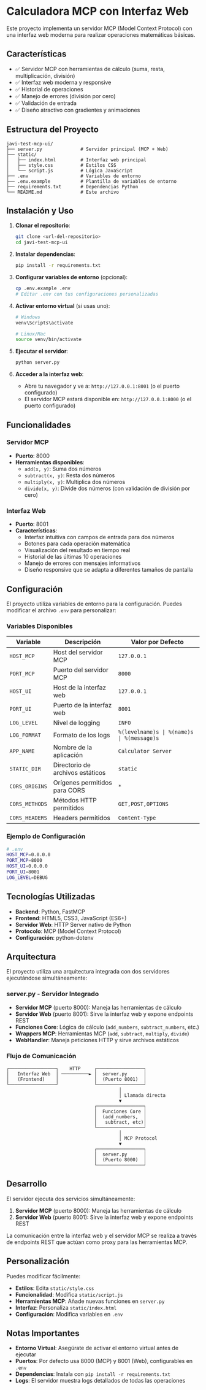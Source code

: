 # Calculadora MCP con Interfaz Web

Este proyecto implementa un servidor MCP (Model Context Protocol) con una interfaz web moderna para realizar operaciones matemáticas básicas.

## Características

- ✅ Servidor MCP con herramientas de cálculo (suma, resta, multiplicación, división)
- ✅ Interfaz web moderna y responsive
- ✅ Historial de operaciones
- ✅ Manejo de errores (división por cero)
- ✅ Validación de entrada
- ✅ Diseño atractivo con gradientes y animaciones

## Estructura del Proyecto

```
javi-test-mcp-ui/
├── server.py              # Servidor principal (MCP + Web)
├── static/
│   ├── index.html         # Interfaz web principal
│   ├── style.css          # Estilos CSS
│   └── script.js          # Lógica JavaScript
├── .env                   # Variables de entorno
├── .env.example           # Plantilla de variables de entorno
├── requirements.txt       # Dependencias Python
└── README.md              # Este archivo
```

## Instalación y Uso

1. **Clonar el repositorio**:
   ```bash
   git clone <url-del-repositorio>
   cd javi-test-mcp-ui
   ```

2. **Instalar dependencias**:
   ```bash
   pip install -r requirements.txt
   ```

3. **Configurar variables de entorno** (opcional):
   ```bash
   cp .env.example .env
   # Editar .env con tus configuraciones personalizadas
   ```

4. **Activar entorno virtual** (si usas uno):
   ```bash
   # Windows
   venv\Scripts\activate
   
   # Linux/Mac
   source venv/bin/activate
   ```

5. **Ejecutar el servidor**:
   ```bash
   python server.py
   ```

6. **Acceder a la interfaz web**:
   - Abre tu navegador y ve a: `http://127.0.0.1:8001` (o el puerto configurado)
   - El servidor MCP estará disponible en: `http://127.0.0.1:8000` (o el puerto configurado)

## Funcionalidades

### Servidor MCP
- **Puerto**: 8000
- **Herramientas disponibles**:
  - `add(x, y)`: Suma dos números
  - `subtract(x, y)`: Resta dos números
  - `multiply(x, y)`: Multiplica dos números
  - `divide(x, y)`: Divide dos números (con validación de división por cero)

### Interfaz Web
- **Puerto**: 8001
- **Características**:
  - Interfaz intuitiva con campos de entrada para dos números
  - Botones para cada operación matemática
  - Visualización del resultado en tiempo real
  - Historial de las últimas 10 operaciones
  - Manejo de errores con mensajes informativos
  - Diseño responsive que se adapta a diferentes tamaños de pantalla

## Configuración

El proyecto utiliza variables de entorno para la configuración. Puedes modificar el archivo `.env` para personalizar:

### Variables Disponibles

| Variable | Descripción | Valor por Defecto |
|----------|-------------|-------------------|
| `HOST_MCP` | Host del servidor MCP | `127.0.0.1` |
| `PORT_MCP` | Puerto del servidor MCP | `8000` |
| `HOST_UI` | Host de la interfaz web | `127.0.0.1` |
| `PORT_UI` | Puerto de la interfaz web | `8001` |
| `LOG_LEVEL` | Nivel de logging | `INFO` |
| `LOG_FORMAT` | Formato de los logs | `%(levelname)s \| %(name)s \| %(message)s` |
| `APP_NAME` | Nombre de la aplicación | `Calculator Server` |
| `STATIC_DIR` | Directorio de archivos estáticos | `static` |
| `CORS_ORIGINS` | Orígenes permitidos para CORS | `*` |
| `CORS_METHODS` | Métodos HTTP permitidos | `GET,POST,OPTIONS` |
| `CORS_HEADERS` | Headers permitidos | `Content-Type` |

### Ejemplo de Configuración

```bash
# .env
HOST_MCP=0.0.0.0
PORT_MCP=8000
HOST_UI=0.0.0.0
PORT_UI=8001
LOG_LEVEL=DEBUG
```

## Tecnologías Utilizadas

- **Backend**: Python, FastMCP
- **Frontend**: HTML5, CSS3, JavaScript (ES6+)
- **Servidor Web**: HTTP Server nativo de Python
- **Protocolo**: MCP (Model Context Protocol)
- **Configuración**: python-dotenv

## Arquitectura

El proyecto utiliza una arquitectura integrada con dos servidores ejecutándose simultáneamente:

### **server.py** - Servidor Integrado
- **Servidor MCP** (puerto 8000): Maneja las herramientas de cálculo
- **Servidor Web** (puerto 8001): Sirve la interfaz web y expone endpoints REST
- **Funciones Core**: Lógica de cálculo (`add_numbers`, `subtract_numbers`, etc.)
- **Wrappers MCP**: Herramientas MCP (`add`, `subtract`, `multiply`, `divide`)
- **WebHandler**: Maneja peticiones HTTP y sirve archivos estáticos

### Flujo de Comunicación

```
┌─────────────────┐    HTTP     ┌─────────────────┐
│   Interfaz Web  │ ──────────► │  server.py      │
│   (Frontend)    │             │  (Puerto 8001)  │
└─────────────────┘             └─────────────────┘
                                         │
                                         │ Llamada directa
                                         ▼
                                ┌─────────────────┐
                                │  Funciones Core │
                                │  (add_numbers,  │
                                │   subtract, etc)│
                                └─────────────────┘
                                         │
                                         │ MCP Protocol
                                         ▼
                                ┌─────────────────┐
                                │  server.py      │
                                │  (Puerto 8000)  │
                                └─────────────────┘
```

## Desarrollo

El servidor ejecuta dos servicios simultáneamente:
1. **Servidor MCP** (puerto 8000): Maneja las herramientas de cálculo
2. **Servidor Web** (puerto 8001): Sirve la interfaz web y expone endpoints REST

La comunicación entre la interfaz web y el servidor MCP se realiza a través de endpoints REST que actúan como proxy para las herramientas MCP.

## Personalización

Puedes modificar fácilmente:
- **Estilos**: Edita `static/style.css`
- **Funcionalidad**: Modifica `static/script.js`
- **Herramientas MCP**: Añade nuevas funciones en `server.py`
- **Interfaz**: Personaliza `static/index.html`
- **Configuración**: Modifica variables en `.env`

## Notas Importantes

- **Entorno Virtual**: Asegúrate de activar el entorno virtual antes de ejecutar
- **Puertos**: Por defecto usa 8000 (MCP) y 8001 (Web), configurables en `.env`
- **Dependencias**: Instala con `pip install -r requirements.txt`
- **Logs**: El servidor muestra logs detallados de todas las operaciones

